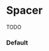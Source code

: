 # Spacer

TODO

<Playground />

<Usage />

<Api />

<GlobalConfig />

<Examples />

### Default

<Example value="default" />

<LastModified />
